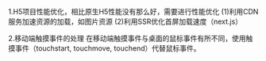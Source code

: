 1.H5项目性能优化，相比原生H5性能没有那么好，需要进行性能优化
(1)利用CDN服务加速资源的加载，如图片资源
(2)利用SSR优化首屏加载速度（next.js）

2.移动端触摸事件的处理
在移动端触摸事件与桌面的鼠标事件有所不同，使用触摸事件（touchstart, touchmove, touchend）代替鼠标事件。